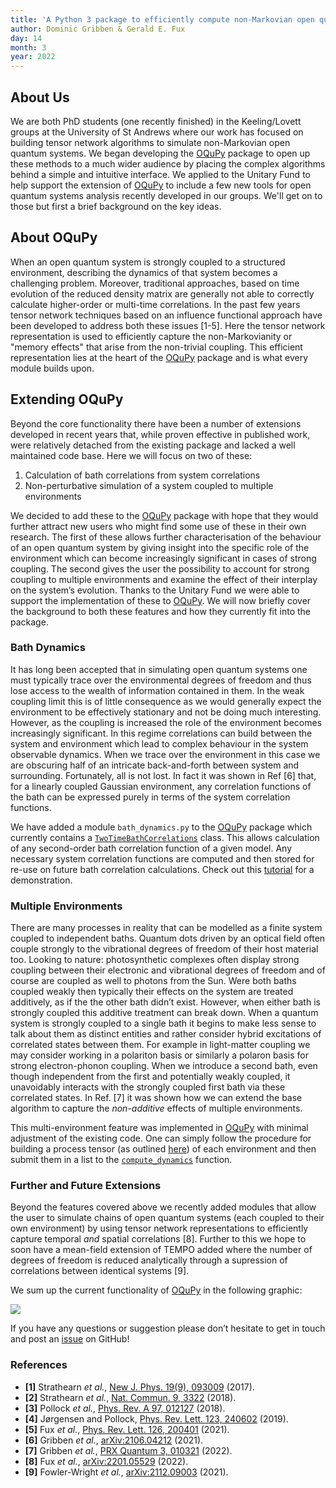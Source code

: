 ```yaml
---
title: 'A Python 3 package to efficiently compute non-Markovian open quantum systems.'
author: Dominic Gribben & Gerald E. Fux
day: 14
month: 3
year: 2022
---
```


About Us
--------

We are both PhD students (one recently finished) in the Keeling/Lovett groups at the University of St Andrews where our work has focused on building tensor network algorithms to simulate non-Markovian open quantum systems. We began developing the [OQuPy](https://oqupy.readthedocs.io) package to open up these methods to a much wider audience by placing the complex algorithms behind a simple and intuitive interface. We applied to the Unitary Fund to help support the extension of [OQuPy](https://oqupy.readthedocs.io) to include a few new tools for open quantum systems analysis recently developed in our groups. We'll get on to those but first a brief background on the key ideas.

About OQuPy
-----------

When an open quantum system is strongly coupled to a structured environment, describing the dynamics of that system becomes a challenging problem. Moreover, traditional approaches, based on time evolution of the reduced density matrix are generally not able to correctly calculate higher-order or multi-time correlations. In the past few years tensor network techniques based on an influence functional approach have been developed to address both these issues \[1-5\]. Here the tensor network representation is used to efficiently capture the non-Markovianity or "memory effects" that arise from the non-trivial coupling. This efficient representation lies at the heart of the [OQuPy](https://oqupy.readthedocs.io) package and is what every module builds upon.

Extending OQuPy
---------------

Beyond the core functionality there have been a number of extensions developed in recent years that, while proven effective in published work, were relatively detached from the existing package and lacked a well maintained code base. Here we will focus on two of these:

1.  Calculation of bath correlations from system correlations
2.  Non-perturbative simulation of a system coupled to multiple environments

We decided to add these to the [OQuPy](https://oqupy.readthedocs.io) package with hope that they would further attract new users who might find some use of these in their own research. The first of these allows further characterisation of the behaviour of an open quantum system by giving insight into the specific role of the environment which can become increasingly significant in cases of strong coupling. The second gives the user the possibility to account for strong coupling to multiple environments and examine the effect of their interplay on the system’s evolution. Thanks to the Unitary Fund we were able to support the implementation of these to [OQuPy](https://oqupy.readthedocs.io). We will now briefly cover the background to both these features and how they currently fit into the package.

### Bath Dynamics

It has long been accepted that in simulating open quantum systems one must typically trace over the environmental degrees of freedom and thus lose access to the wealth of information contained in them. In the weak coupling limit this is of little consequence as we would generally expect the environment to be effectively stationary and not be doing much interesting. However, as the coupling is increased the role of the environment becomes increasingly significant. In this regime correlations can build between the system and environment which lead to complex behaviour in the system observable dynamics. When we trace over the environment in this case we are obscuring half of an intricate back-and-forth between system and surrounding. Fortunately, all is not lost. In fact it was shown in Ref \[6\] that, for a linearly coupled Gaussian environment, any correlation functions of the bath can be expressed purely in terms of the system correlation functions.

We have added a module `bath_dynamics.py` to the [OQuPy](https://oqupy.readthedocs.io) package which currently contains a [`TwoTimeBathCorrelations`](https://oqupy.readthedocs.io/en/v0.2.0/pages/modules.html#oqupy.bath_dynamics.TwoTimeBathCorrelations) class. This allows calculation of any second-order bath correlation function of a given model. Any necessary system correlation functions are computed and then stored for re-use on future bath correlation calculations. Check out this [tutorial](https://oqupy.readthedocs.io/en/v0.2.0/pages/tutorials/bath_dynamics/bath_dynamics.html) for a demonstration.

### Multiple Environments

There are many processes in reality that can be modelled as a finite system coupled to independent baths. Quantum dots driven by an optical field often couple strongly to the vibrational degrees of freedom of their host material too. Looking to nature: photosynthetic complexes often display strong coupling between their electronic and vibrational degrees of freedom and of course are coupled as well to photons from the Sun. Were both baths coupled weakly then typically their effects on the system are treated additively, as if the the other bath didn’t exist. However, when either bath is strongly coupled this additive treatment can break down. When a quantum system is strongly coupled to a single bath it begins to make less sense to talk about them as distinct entities and rather consider hybrid excitations of correlated states between them. For example in light-matter coupling we may consider working in a polariton basis or similarly a polaron basis for strong electron-phonon coupling. When we introduce a second bath, even though independent from the first and potentially weakly coupled, it unavoidably interacts with the strongly coupled first bath via these correlated states. In Ref. \[7\] it was shown how we can extend the base algorithm to capture the _non-additive_ effects of multiple environments.

This multi-environment feature was implemented in [OQuPy](https://oqupy.readthedocs.io) with minimal adjustment of the existing code. One can simply follow the procedure for building a process tensor (as outlined [here](https://oqupy.readthedocs.io/en/v0.2.0/pages/tutorials/pt_tempo/pt_tempo.html)) of each environment and then submit them in a list to the [`compute_dynamics`](https://oqupy.readthedocs.io/en/v0.2.0/pages/modules.html#oqupy.contractions.compute_dynamics) function.

### Further and Future Extensions

Beyond the features covered above we recently added modules that allow the user to simulate chains of open quantum systems (each coupled to their own environment) by using tensor network representations to efficiently capture temporal _and_ spatial correlations \[8\]. Further to this we hope to soon have a mean-field extension of TEMPO added where the number of degrees of freedom is reduced analytically through a supression of correlations between identical systems \[9\].

We sum up the current functionality of [OQuPy](https://oqupy.readthedocs.io) in the following graphic:

![](../images/oqupy_overview.png)

If you have any questions or suggestion please don’t hesitate to get in touch and post an [issue](https://github.com/tempoCollaboration/OQuPy/issues) on GitHub!

### References

*   **\[1\]** Strathearn _et al._, [New J. Phys. 19(9), 093009](http://dx.doi.org/10.1088/1367-2630/aa8744) (2017).
*   **\[2\]** Strathearn _et al._, [Nat. Commun. 9, 3322](https://doi.org/10.1038/s41467-018-05617-3) (2018).
*   **\[3\]** Pollock _et al._, [Phys. Rev. A 97, 012127](http://dx.doi.org/10.1103/PhysRevA.97.012127) (2018).
*   **\[4\]** Jørgensen and Pollock, [Phys. Rev. Lett. 123, 240602](http://dx.doi.org/10.1103/PhysRevLett.123.240602) (2019).
*   **\[5\]** Fux _et al._, [Phys. Rev. Lett. 126, 200401](https://link.aps.org/doi/10.1103/PhysRevLett.126.200401) (2021).
*   **\[6\]** Gribben _et al._, [arXiv:2106.04212](http://arxiv.org/abs/2106.04212) (2021).
*   **\[7\]** Gribben _et al._, [PRX Quantum 3, 010321](https://doi.org/10.1103/PRXQuantum.3.010321) (2022).
*   **\[8\]** Fux _et al._, [arXiv:2201.05529](http://arxiv.org/abs/2201.05529) (2022).
*   **\[9\]** Fowler-Wright _et al._, [arXiv:2112.09003](https://arxiv.org/abs/2112.09003) (2021).
